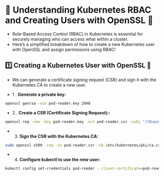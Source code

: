 # 🚀 Understanding Kubernetes RBAC and Creating Users with OpenSSL 🚀

* Role-Based Access Control (RBAC) in Kubernetes is essential for securely managing who can access what within a cluster.
*  Here’s a simplified breakdown of how to create a new Kubernetes user with OpenSSL and assign permissions using RBAC!

## 1️⃣ Creating a Kubernetes User with OpenSSL 🔐
* We can generate a certificate signing request (CSR) and sign it with the Kubernetes CA to create a new user.

* 1 . **Generate a private key:**
```bash
openssl genrsa -out pod-reader.key 2048
```
* 2 . **Create a CSR (Certificate Signing Request)::**
```bash
openssl req -new -key pod-reader.key -out pod-reader.csr -subj "/CN=pod-reader"
```
* 3. **Sign the CSR with the Kubernetes CA:**
```bash
sudo openssl x509 -req -in pod-reader.csr -CA /etc/kubernetes/pki/ca.crt -CAkey /etc/kubernetes/pki/ca.key -CAcreateserial -out pod-reader.crt -days 365
```
* 4. **Configure kubectl to use the new user:**
```bash
kubectl config set-credentials pod-reader --client-certificate=pod-reader.crt --client-key=pod-reader.key
```

